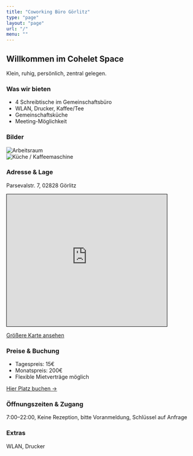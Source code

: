 ```yaml
---
title: "Coworking Büro Görlitz"
type: "page"
layout: "page"
url: "/"
menu: ""
---
```


## Willkommen im Cohelet Space

Klein, ruhig, persönlich, zentral gelegen.

### Was wir bieten
- 4 Schreibtische im Gemeinschaftsbüro  
- WLAN, Drucker, Kaffee/Tee  
- Gemeinschaftsküche  
- Meeting-Möglichkeit  

### Bilder
![Arbeitsraum](/images/raum1.jpg)  
![Küche / Kaffeemaschine](/images/kueche1.jpg)

### Adresse & Lage
Parsevalstr. 7, 02828 Görlitz  

<iframe width="425" height="350" src="https://www.openstreetmap.org/export/embed.html?bbox=14.970390200614931%2C51.156547163280855%2C14.973753690719606%2C51.15802417025565&amp;layer=mapnik" style="border: 1px solid black"></iframe>

[Größere Karte ansehen](https://www.openstreetmap.org/?#map=19/51.157286/14.972072)

### Preise & Buchung
- Tagespreis: 15€  
- Monatspreis: 200€  
- Flexible Mietverträge möglich  

[Hier Platz buchen →](kontakt)

### Öffnungszeiten & Zugang
7:00–22:00, Keine Rezeption, bitte Voranmeldung, Schlüssel auf Anfrage

### Extras
WLAN, Drucker

